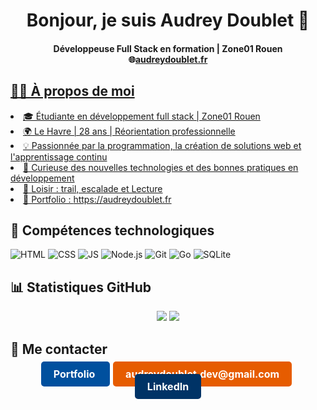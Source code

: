 <h1 align="center">Bonjour, je suis Audrey Doublet 👋</h1>
<h4 align="center"> Développeuse Full Stack en formation | Zone01 Rouen <br>
🌐<a href="https://audreydoublet.fr">audreydoublet.fr</h4>
<h2 align="left">🧑‍💻 À propos de moi</h2>
<p align="left">
<li>🎓 Étudiante en développement full stack | Zone01 Rouen<br>
<li>🌍 Le Havre | 28 ans | Réorientation professionnelle<br>
<li>💡 Passionnée par la programmation, la création de solutions web et l'apprentissage continu<br>
<li>🚀 Curieuse des nouvelles technologies et des bonnes pratiques en développement <br>
<li>🎯 Loisir : trail, escalade et Lecture<br>
<li>🔗 Portfolio : <a href="https://audreydoublet.fr">https://audreydoublet.fr</a>
</p>
<h2>🔧 Compétences technologiques</h2>
<img src="https://img.shields.io/badge/HTML-E34F26?style=for-the-badge&logo=html5&logoColor=white" alt="HTML">
<img src="https://img.shields.io/badge/CSS-1572B6?style=for-the-badge&logo=css3&logoColor=white" alt="CSS">
<img src="https://img.shields.io/badge/JavaScript-F7DF1E?style=for-the-badge&logo=javascript&logoColor=black" alt="JS">
<img src="https://img.shields.io/badge/Node.js-339933?style=for-the-badge&logo=node.js&logoColor=white" alt="Node.js">
<img src="https://img.shields.io/badge/Git-F05032?style=for-the-badge&logo=git&logoColor=white" alt="Git">
<img src="https://img.shields.io/badge/Go-00ADD8?style=for-the-badge&logo=go&logoColor=white" alt="Go">
<img src="https://img.shields.io/badge/SQLite-003B57?style=for-the-badge&logo=sqlite&logoColor=white" alt="SQLite">
<h2>📊 Statistiques GitHub</h2>
<p align="center">
<img src="https://github-readme-stats.vercel.app/api?username=AudreyDoublet&show_icons=true&theme=radical" />
<img src="https://github-readme-stats.vercel.app/api/top-langs/?username=AudreyDoublet&layout=compact&theme=radical" />
</p>
<h2>📩 Me contacter</h2>
  <p align="center">
  <a href="https://audreydoublet.fr" 
     style="background-color:#00509E;
            color:white;
            padding:10px 20px;
            text-decoration:none;
            border-radius:5px;
            font-weight:bold;
            font-size:16px;
            margin:0px;">
    Portfolio
  </a>
  <a href="mailto:audreydoublet.dev@gmail.com" 
     style="background-color:#E65C00;
            color:white;
            padding:10px 20px;
            text-decoration:none;
            border-radius:5px;
            font-weight:bold;
            font-size:16px;
            margin:5px;">
    audreydoublet.dev@gmail.com
  </a>
  <a href="https://www.linkedin.com/in/audrey-doublet-a3702836a/" 
     style="background-color:#003366;
            color:white;
            padding:10px 20px;
            text-decoration:none;
            border-radius:5px;
            font-weight:bold;
            font-size:16px;
            margin:0px;">
    LinkedIn
  </a>
</p>